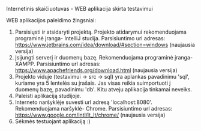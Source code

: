 Internetinis skaičiuotuvas - WEB aplikacija skirta testavimui

WEB aplikacijos paleidimo žingsniai:
1. Parsisiųsti ir atsidaryti projektą. Projekto atidarymui rekomenduojama programinė įranga- IntelliJ studija. Parsisiuntimo url adresas: https://www.jetbrains.com/idea/download/#section=windows (naujausia versija)
2. Įsijungti serverį ir duomenų bazę. Rekomenduojama programinė įranga- XAMPP. Parsisiuntimo url adresas: https://www.apachefriends.org/download.html (naujausia versija)
3. Projekto viduje (testavimui -> src -> sql) yra aplankas pavadinimu 'sql', kuriame yra 5 lentelės su įrašais. Jas visas reikia suimportuoti į duomenų bazę, pavadinimu 'db'. Kitu atveju aplikacija tinkamai neveiks.
4. Paleisti aplikaciją studijoje. 
5. Interneto naršyklėje suvesti url adresą 'localhost:8080'. Rekomenduojama naršyklė- Chrome. Parsisiuntimo url adresas: https://www.google.com/intl/lt_lt/chrome/ (naujausia versija)
6. Sėkmės testuojant aplikaciją :)
